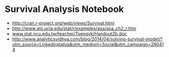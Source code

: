 Survival Analysis Notebook
====================
- http://cran.r-project.org/web/views/Survival.html
- http://www.ats.ucla.edu/stat/r/examples/asa/asa_ch2_r.htm
- www.stat.ncu.edu.tw/teacher/Tsengyk/Handout2b.doc
- http://www.analyticsvidhya.com/blog/2014/04/solving-survival-model/?utm_source=Linkedinstatus&utm_medium=Social&utm_campaign=280414
